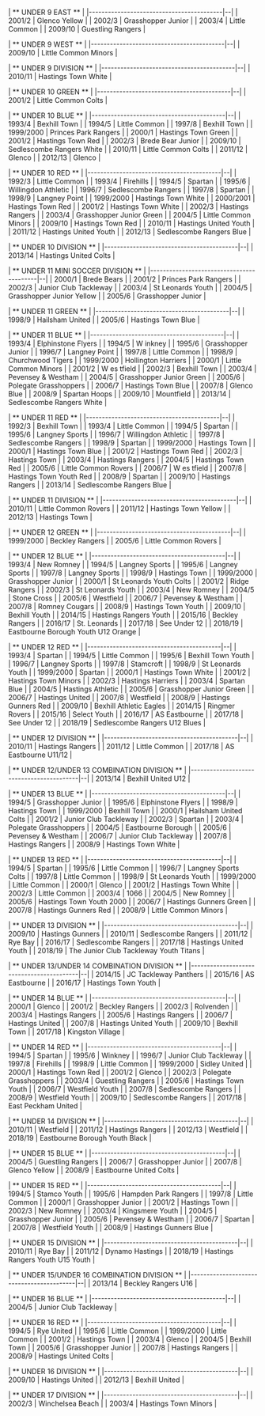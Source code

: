 | ** UNDER 9 EAST  **                      |
|------------------------------------------|--|
| 2001/2                                   | Glenco Yellow                           |
| 2002/3                                   | Grasshopper Junior                      |
| 2003/4                                   | Little Common                           |
| 2009/10                                  | Guestling Rangers                       |


| ** UNDER 9 WEST  **                      |
|------------------------------------------|--|
| 2009/10                                  | Little Common Minors                    |


| ** UNDER 9 DIVISION  **                  |
|------------------------------------------|--|
| 2010/11                                  | Hastings Town White                     |


| ** UNDER 10 GREEN  **                    |
|------------------------------------------|--|
| 2001/2                                   | Little Common Colts                     |


| ** UNDER 10 BLUE  **                     |
|------------------------------------------|--|
| 1993/4                                   | Bexhill Town                            |
| 1994/5                                   | Little Common                           |
| 1997/8                                   | Bexhill Town                            |
| 1999/2000                                | Princes Park Rangers                    |
| 2000/1                                   | Hastings Town Green                     |
| 2001/2                                   | Hastings Town Red                       |
| 2002/3                                   | Brede Bear Junior                       |
| 2009/10                                  | Sedlescombe Rangers White               |
| 2010/11                                  | Little Common Colts                     |
| 2011/12                                  | Glenco                                  |
| 2012/13                                  | Glenco                                  |


| ** UNDER 10 RED  **                      |
|------------------------------------------|--|
| 1992/3                                   | Little Common                           |
| 1993/4                                   | Firehills                               |
| 1994/5                                   | Spartan                                 |
| 1995/6                                   | Willingdon Athletic                     |
| 1996/7                                   | Sedlescombe Rangers                     |
| 1997/8                                   | Spartan                                 |
| 1998/9                                   | Langney Point                           |
| 1999/2000                                | Hastings Town White                     |
| 2000/2001                                | Hastings Town Red                       |
| 2001/2                                   | Hastings Town White                     |
| 2002/3                                   | Hastings Rangers                        |
| 2003/4                                   | Grasshopper Junior Green                |
| 2004/5                                   | Little Common Minors                    |
| 2009/10                                  | Hastings Town Red                       |
| 2010/11                                  | Hastings United Youth                   |
| 2011/12                                  | Hastings United Youth                   |
| 2012/13                                  | Sedlescombe Rangers Blue                |


| ** UNDER 10 DIVISION  **                 |
|------------------------------------------|--|
| 2013/14                                  | Hastings United Colts                   |


| ** UNDER 11 MINI SOCCER DIVISION  **     |
|------------------------------------------|--|
| 2000/1                                   | Brede Bears                             |
| 2001/2                                   | Princes Park Rangers                    |
| 2002/3                                   | Junior Club Tackleway                   |
| 2003/4                                   | St Leonards Youth                       |
| 2004/5                                   | Grasshopper Junior Yellow               |
| 2005/6                                   | Grasshopper Junior                      |


| ** UNDER 11 GREEN  **                    |
|------------------------------------------|--|
| 1998/9                                   | Hailsham United                         |
| 2005/6                                   | Hastings Town Blue                      |


| ** UNDER 11 BLUE  **                     |
|------------------------------------------|--|
| 1993/4                                   | Elphinstone Flyers                      |
| 1994/5                                   | W inkney                                |
| 1995/6                                   | Grasshopper Junior                      |
| 1996/7                                   | Langney Point                           |
| 1997/8                                   | Little Common                           |
| 1998/9                                   | Churchwood Tigers                       |
| 1999/2000                                | Hollington Harriers                     |
| 2000/1                                   | Little Common Minors                    |
| 2001/2                                   | W es tfield                             |
| 2002/3                                   | Bexhill Town                            |
| 2003/4                                   | Pevensey & Westham                      |
| 2004/5                                   | Grasshopper Junior Green                |
| 2005/6                                   | Polegate Grasshoppers                   |
| 2006/7                                   | Hastings Town Blue                      |
| 2007/8                                   | Glenco Blue                             |
| 2008/9                                   | Spartan Hoops                           |
| 2009/10                                  | Mountfield                              |
| 2013/14                                  | Sedlescombe Rangers White               |


| ** UNDER 11 RED  **                      |
|------------------------------------------|--|
| 1992/3                                   | Bexhill Town                            |
| 1993/4                                   | Little Common                           |
| 1994/5                                   | Spartan                                 |
| 1995/6                                   | Langney Sports                          |
| 1996/7                                   | Willingdon Athletic                     |
| 1997/8                                   | Sedlescombe Rangers                     |
| 1998/9                                   | Spartan                                 |
| 1999/2000                                | Hastings Town                           |
| 2000/1                                   | Hastings Town Blue                      |
| 2001/2                                   | Hastings Town Red                       |
| 2002/3                                   | Hastings Town                           |
| 2003/4                                   | Hastings Rangers                        |
| 2004/5                                   | Hastings Town Red                       |
| 2005/6                                   | Little Common Rovers                    |
| 2006/7                                   | W es tfield                             |
| 2007/8                                   | Hastings Town Youth Red                 |
| 2008/9                                   | Spartan                                 |
| 2009/10                                  | Hastings Rangers                        |
| 2013/14                                  | Sedlescombe Rangers Blue                |


| ** UNDER 11 DIVISION  **                 |
|------------------------------------------|--|
| 2010/11                                  | Little Common Rovers                    |
| 2011/12                                  | Hastings Town Yellow                    |
| 2012/13                                  | Hastings Town                           |


| ** UNDER 12 GREEN  **                    |
|------------------------------------------|--|
| 1999/2000                                | Beckley Rangers                         |
| 2005/6                                   | Little Common Rovers                    |


| ** UNDER 12 BLUE  **                     |
|------------------------------------------|--|
| 1993/4                                   | New Romney                              |
| 1994/5                                   | Langney Sports                          |
| 1995/6                                   | Langney Sports                          |
| 1997/8                                   | Langney Sports                          |
| 1998/9                                   | Hastings Town                           |
| 1999/2000                                | Grasshopper Junior                      |
| 2000/1                                   | St Leonards Youth Colts                 |
| 2001/2                                   | Ridge Rangers                           |
| 2002/3                                   | St Leonards Youth                       |
| 2003/4                                   | New Romney                              |
| 2004/5                                   | Stone Cross                             |
| 2005/6                                   | Westfield                               |
| 2006/7                                   | Pevensey & Westham                      |
| 2007/8                                   | Romney Cougars                          |
| 2008/9                                   | Hastings Town Youth                     |
| 2009/10                                  | Bexhill Youth                           |
| 2014/15                                  | Hastings Rangers Youth                  |
| 2015/16                                  | Beckley Rangers                         |
| 2016/17                                  | St\. Leonards                           |
| 2017/18                                  | See Under 12                            |
| 2018/19                                  | Eastbourne Borough Youth U12 Orange     |


| ** UNDER 12 RED  **                      |
|------------------------------------------|--|
| 1993/4                                   | Spartan                                 |
| 1994/5                                   | Little Common                           |
| 1995/6                                   | Bexhill Town Youth                      |
| 1996/7                                   | Langney Sports                          |
| 1997/8                                   | Stamcroft                               |
| 1998/9                                   | St Leonards Youth                       |
| 1999/2000                                | Spartan                                 |
| 2000/1                                   | Hastings Town White                     |
| 2001/2                                   | Hastings Town Minors                    |
| 2002/3                                   | Hastings Harriers                       |
| 2003/4                                   | Spartan Blue                            |
| 2004/5                                   | Hastings Athletic                       |
| 2005/6                                   | Grasshopper Junior Green                |
| 2006/7                                   | Hastings United                         |
| 2007/8                                   | Westfield                               |
| 2008/9                                   | Hastings Gunners Red                    |
| 2009/10                                  | Bexhill Athletic Eagles                 |
| 2014/15                                  | Ringmer Rovers                          |
| 2015/16                                  | Select Youth                            |
| 2016/17                                  | AS Eastbourne                           |
| 2017/18                                  | See Under 12                            |
| 2018/19                                  | Sedlescombe Rangers U12 Blues           |


| ** UNDER 12 DIVISION  **                 |
|------------------------------------------|--|
| 2010/11                                  | Hastings Rangers                        |
| 2011/12                                  | Little Common                           |
| 2017/18                                  | AS Eastbourne U11/12                    |


| ** UNDER 12/UNDER 13 COMBINATION DIVISION  ** |
|------------------------------------------|--|
| 2013/14                                  | Bexhill United U12                      |


| ** UNDER 13 BLUE  **                     |
|------------------------------------------|--|
| 1994/5                                   | Grasshopper Junior                      |
| 1995/6                                   | Elphinstone Flyers                      |
| 1998/9                                   | Hastings Town                           |
| 1999/2000                                | Bexhill Town                            |
| 2000/1                                   | Hailsham United Colts                   |
| 2001/2                                   | Junior Club Tackleway                   |
| 2002/3                                   | Spartan                                 |
| 2003/4                                   | Polegate Grasshoppers                   |
| 2004/5                                   | Eastbourne Borough                      |
| 2005/6                                   | Pevensey & Westham                      |
| 2006/7                                   | Junior Club Tackleway                   |
| 2007/8                                   | Hastings Rangers                        |
| 2008/9                                   | Hastings Town White                     |


| ** UNDER 13 RED  **                      |
|------------------------------------------|--|
| 1994/5                                   | Spartan                                 |
| 1995/6                                   | Little Common                           |
| 1996/7                                   | Langney Sports Colts                    |
| 1997/8                                   | Little Common                           |
| 1998/9                                   | St Leonards Youth                       |
| 1999/2000                                | Little Common                           |
| 2000/1                                   | Glenco                                  |
| 2001/2                                   | Hastings Town White                     |
| 2002/3                                   | Little Common                           |
| 2003/4                                   | 1066                                    |
| 2004/5                                   | New Romney                              |
| 2005/6                                   | Hastings Town Youth 2000                |
| 2006/7                                   | Hastings Gunners Green                  |
| 2007/8                                   | Hastings Gunners Red                    |
| 2008/9                                   | Little Common Minors                    |


| ** UNDER 13 DIVISION  **                 |
|------------------------------------------|--|
| 2009/10                                  | Hastings Gunners                        |
| 2010/11                                  | Sedlescombe Rangers                     |
| 2011/12                                  | Rye Bay                                 |
| 2016/17                                  | Sedlescombe Rangers                     |
| 2017/18                                  | Hastings United Youth                   |
| 2018/19                                  | The Junior Club Tackleway Youth Titans  |


| ** UNDER 13/UNDER 14 COMBINATION DIVISION  ** |
|------------------------------------------|--|
| 2014/15                                  | JC Tackleway Panthers                   |
| 2015/16                                  | AS Eastbourne                           |
| 2016/17                                  | Hastings Town Youth                     |


| ** UNDER 14 BLUE  **                      |
|------------------------------------------|--|
| 2000/1                                   | Glenco                                  |
| 2001/2                                   | Beckley Rangers                         |
| 2002/3                                   | Rolvenden                               |
| 2003/4                                   | Hastings Rangers                        |
| 2005/6                                   | Hastings Rangers                        |
| 2006/7                                   | Hastings United                         |
| 2007/8                                   | Hastings United Youth                   |
| 2009/10                                  | Bexhill Town                            |
| 2017/18                                  | Kingston Village                        |


| ** UNDER 14 RED  **                      |
|------------------------------------------|--|
| 1994/5                                   | Spartan                                 |
| 1995/6                                   | Winkney                                 |
| 1996/7                                   | Junior Club Tackleway                   |
| 1997/8                                   | Firehills                               |
| 1998/9                                   | Little Common                           |
| 1999/2000                                | Sidley United                           |
| 2000/1                                   | Hastings Town Red                       |
| 2001/2                                   | Glenco                                  |
| 2002/3                                   | Polegate Grasshoppers                   |
| 2003/4                                   | Guestling Rangers                       |
| 2005/6                                   | Hastings Town Youth                     |
| 2006/7                                   | Westfield Youth                         |
| 2007/8                                   | Sedlescombe Rangers                     |
| 2008/9                                   | Westfield Youth                         |
| 2009/10                                  | Sedlescombe Rangers                     |
| 2017/18                                  | East Peckham United                     |


| ** UNDER 14 DIVISION  **                 |
|------------------------------------------|--|
| 2010/11                                  | Westfield                               |
| 2011/12                                  | Hastings Rangers                        |
| 2012/13                                  | Westfield                               |
| 2018/19                                  | Eastbourne Borough Youth Black          |


| ** UNDER 15 BLUE  **                     |
|------------------------------------------|--|
| 2004/5                                   | Guestling Rangers                       |
| 2006/7                                   | Grasshopper Junior                      |
| 2007/8                                   | Glenco Yellow                           |
| 2008/9                                   | Eastbourne United Colts                 |


| ** UNDER 15 RED  **                      |
|------------------------------------------|--|
| 1994/5                                   | Stamco Youth                            |
| 1995/6                                   | Hampden Park Rangers                    |
| 1997/8                                   | Little Common                           |
| 2000/1                                   | Grasshopper Junior                      |
| 2001/2                                   | Hastings Town                           |
| 2002/3                                   | New Romney                              |
| 2003/4                                   | Kingsmere Youth                         |
| 2004/5                                   | Grasshopper Junior                      |
| 2005/6                                   | Pevensey & Westham                      |
| 2006/7                                   | Spartan                                 |
| 2007/8                                   | Westfield Youth                         |
| 2008/9                                   | Hastings Gunners Blue                   |


| ** UNDER 15 DIVISION  **                 |
|------------------------------------------|--|
| 2010/11                                  | Rye Bay                                 |
| 2011/12                                  | Dynamo Hastings                         |
| 2018/19                                  | Hastings Rangers Youth U15 Youth        |


| ** UNDER 15/UNDER 16 COMBINATION DIVISION  ** |
|------------------------------------------|--|
| 2013/14                                  | Beckley Rangers U16                     |


| ** UNDER 16 BLUE  **                     |
|------------------------------------------|--|
| 2004/5                                   | Junior Club Tackleway                   |


| ** UNDER 16 RED  **                      |
|------------------------------------------|--|
| 1994/5                                   | Rye United                              |
| 1995/6                                   | Little Common                           |
| 1999/2000                                | Little Common                           |
| 2001/2                                   | Hastings Town                           |
| 2003/4                                   | Glenco                                  |
| 2004/5                                   | Bexhill Town                            |
| 2005/6                                   | Grasshopper Junior                      |
| 2007/8                                   | Hastings Rangers                        |
| 2008/9                                   | Hastings United Colts                   |


| ** UNDER 16 DIVISION  **                 |
|------------------------------------------|--|
| 2009/10                                  | Hastings United                         |
| 2012/13                                  | Bexhill United                          |


| ** UNDER 17 DIVISION  **                 |
|------------------------------------------|--|
| 2002/3                                   | Winchelsea Beach                        |
| 2003/4                                   | Hastings Town Minors                    |
